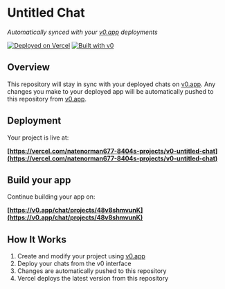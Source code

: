 # Untitled Chat

*Automatically synced with your [v0.app](https://v0.app) deployments*

[![Deployed on Vercel](https://img.shields.io/badge/Deployed%20on-Vercel-black?style=for-the-badge&logo=vercel)](https://vercel.com/natenorman677-8404s-projects/v0-untitled-chat)
[![Built with v0](https://img.shields.io/badge/Built%20with-v0.app-black?style=for-the-badge)](https://v0.app/chat/projects/48v8shmvunK)

## Overview

This repository will stay in sync with your deployed chats on [v0.app](https://v0.app).
Any changes you make to your deployed app will be automatically pushed to this repository from [v0.app](https://v0.app).

## Deployment

Your project is live at:

**[https://vercel.com/natenorman677-8404s-projects/v0-untitled-chat](https://vercel.com/natenorman677-8404s-projects/v0-untitled-chat)**

## Build your app

Continue building your app on:

**[https://v0.app/chat/projects/48v8shmvunK](https://v0.app/chat/projects/48v8shmvunK)**

## How It Works

1. Create and modify your project using [v0.app](https://v0.app)
2. Deploy your chats from the v0 interface
3. Changes are automatically pushed to this repository
4. Vercel deploys the latest version from this repository